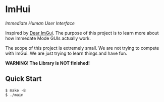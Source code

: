 # ImHui

*Immediate Human User Interface*

Inspired by [Dear ImGui](https://github.com/ocornut/imgui). The purpose of this project is to learn more about how Immedate Mode GUIs actually work.

The scope of this project is extremely small. We are not trying to compete with ImGui. We are just trying to learn things and have fun.

**WARNING! The Library is NOT finished!**

## Quick Start

```console
$ make -B
$ ./main
```
